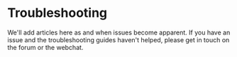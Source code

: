 # Troubleshooting

We'll add articles here as and when issues become apparent. If you have an issue and the troubleshooting guides haven't helped, please get in touch on the forum or the webchat.

